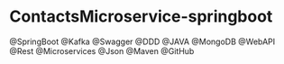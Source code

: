# ContactsMicroservice-springboot
@SpringBoot @Kafka @Swagger @DDD @JAVA @MongoDB @WebAPI @Rest @Microservices @Json @Maven @GitHub
